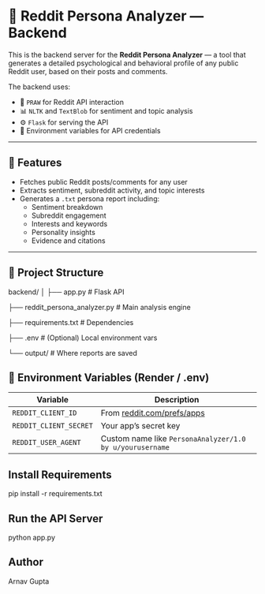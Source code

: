# 🧠 Reddit Persona Analyzer — Backend

This is the backend server for the **Reddit Persona Analyzer** — a tool that generates a detailed psychological and behavioral profile of any public Reddit user, based on their posts and comments.

The backend uses:
- 🧠 `PRAW` for Reddit API interaction  
- 📊 `NLTK` and `TextBlob` for sentiment and topic analysis  
- ⚙️ `Flask` for serving the API  
- 🔐 Environment variables for API credentials

---

## 🚀 Features

- Fetches public Reddit posts/comments for any user
- Extracts sentiment, subreddit activity, and topic interests
- Generates a `.txt` persona report including:
  - Sentiment breakdown
  - Subreddit engagement
  - Interests and keywords
  - Personality insights
  - Evidence and citations

---

## 📂 Project Structure

backend/
│
├── app.py # Flask API

├── reddit_persona_analyzer.py # Main analysis engine

├── requirements.txt # Dependencies

├── .env # (Optional) Local environment vars

└── output/ # Where reports are saved

## 🔐 Environment Variables (Render / .env)

| Variable               | Description                            |
|------------------------|----------------------------------------|
| `REDDIT_CLIENT_ID`     | From [reddit.com/prefs/apps](https://www.reddit.com/prefs/apps) |
| `REDDIT_CLIENT_SECRET` | Your app’s secret key                 |
| `REDDIT_USER_AGENT`    | Custom name like `PersonaAnalyzer/1.0 by u/yourusername` |



## Install Requirements

pip install -r requirements.txt

## Run the API Server

python app.py

## Author
Arnav Gupta
